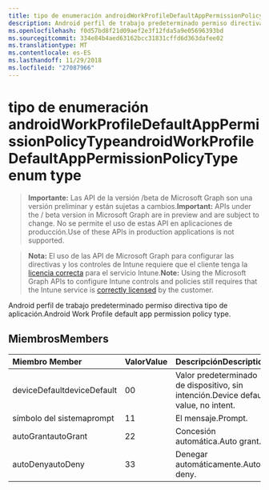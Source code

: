 ```yaml
---
title: tipo de enumeración androidWorkProfileDefaultAppPermissionPolicyType
description: Android perfil de trabajo predeterminado permiso directiva tipo de aplicación.
ms.openlocfilehash: f0d57bd8f21d09aef2e3f12fda5a9e05696393bd
ms.sourcegitcommit: 334e84b4aed63162bcc31831cffd6d363dafee02
ms.translationtype: MT
ms.contentlocale: es-ES
ms.lasthandoff: 11/29/2018
ms.locfileid: "27087966"
---
```

# <a name="androidworkprofiledefaultapppermissionpolicytype-enum-type"></a><span data-ttu-id="26b7e-103">tipo de enumeración androidWorkProfileDefaultAppPermissionPolicyType</span><span class="sxs-lookup"><span data-stu-id="26b7e-103">androidWorkProfileDefaultAppPermissionPolicyType enum type</span></span>

> <span data-ttu-id="26b7e-104">**Importante:** Las API de la versión /beta de Microsoft Graph son una versión preliminar y están sujetas a cambios.</span><span class="sxs-lookup"><span data-stu-id="26b7e-104">**Important:** APIs under the / beta version in Microsoft Graph are in preview and are subject to change.</span></span> <span data-ttu-id="26b7e-105">No se permite el uso de estas API en aplicaciones de producción.</span><span class="sxs-lookup"><span data-stu-id="26b7e-105">Use of these APIs in production applications is not supported.</span></span>

> <span data-ttu-id="26b7e-106">**Nota:** El uso de las API de Microsoft Graph para configurar las directivas y los controles de Intune requiere que el cliente tenga la [licencia correcta](https://go.microsoft.com/fwlink/?linkid=839381) para el servicio Intune.</span><span class="sxs-lookup"><span data-stu-id="26b7e-106">**Note:** Using the Microsoft Graph APIs to configure Intune controls and policies still requires that the Intune service is [correctly licensed](https://go.microsoft.com/fwlink/?linkid=839381) by the customer.</span></span>

<span data-ttu-id="26b7e-107">Android perfil de trabajo predeterminado permiso directiva tipo de aplicación.</span><span class="sxs-lookup"><span data-stu-id="26b7e-107">Android Work Profile default app permission policy type.</span></span>
## <a name="members"></a><span data-ttu-id="26b7e-108">Miembros</span><span class="sxs-lookup"><span data-stu-id="26b7e-108">Members</span></span>
|<span data-ttu-id="26b7e-109">Miembro	</span><span class="sxs-lookup"><span data-stu-id="26b7e-109">Member</span></span>|<span data-ttu-id="26b7e-110">Valor</span><span class="sxs-lookup"><span data-stu-id="26b7e-110">Value</span></span>|<span data-ttu-id="26b7e-111">Descripción</span><span class="sxs-lookup"><span data-stu-id="26b7e-111">Description</span></span>|
|:---|:---|:---|
|<span data-ttu-id="26b7e-112">deviceDefault</span><span class="sxs-lookup"><span data-stu-id="26b7e-112">deviceDefault</span></span>|<span data-ttu-id="26b7e-113">0</span><span class="sxs-lookup"><span data-stu-id="26b7e-113">0</span></span>|<span data-ttu-id="26b7e-114">Valor predeterminado de dispositivo, sin intención.</span><span class="sxs-lookup"><span data-stu-id="26b7e-114">Device default value, no intent.</span></span>|
|<span data-ttu-id="26b7e-115">símbolo del sistema</span><span class="sxs-lookup"><span data-stu-id="26b7e-115">prompt</span></span>|<span data-ttu-id="26b7e-116">1</span><span class="sxs-lookup"><span data-stu-id="26b7e-116">1</span></span>|<span data-ttu-id="26b7e-117">El mensaje.</span><span class="sxs-lookup"><span data-stu-id="26b7e-117">Prompt.</span></span>|
|<span data-ttu-id="26b7e-118">autoGrant</span><span class="sxs-lookup"><span data-stu-id="26b7e-118">autoGrant</span></span>|<span data-ttu-id="26b7e-119">2</span><span class="sxs-lookup"><span data-stu-id="26b7e-119">2</span></span>|<span data-ttu-id="26b7e-120">Concesión automática.</span><span class="sxs-lookup"><span data-stu-id="26b7e-120">Auto grant.</span></span>|
|<span data-ttu-id="26b7e-121">autoDeny</span><span class="sxs-lookup"><span data-stu-id="26b7e-121">autoDeny</span></span>|<span data-ttu-id="26b7e-122">3</span><span class="sxs-lookup"><span data-stu-id="26b7e-122">3</span></span>|<span data-ttu-id="26b7e-123">Denegar automáticamente.</span><span class="sxs-lookup"><span data-stu-id="26b7e-123">Auto deny.</span></span>|





